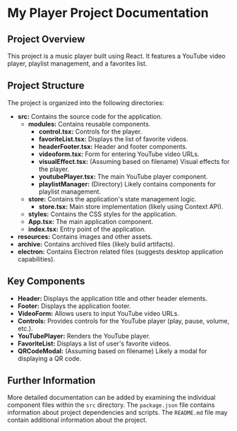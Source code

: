 # My Player Project Documentation

## Project Overview

This project is a music player built using React.  It features a YouTube video player, playlist management, and a favorites list.

## Project Structure

The project is organized into the following directories:

* **src:** Contains the source code for the application.
    * **modules:** Contains reusable components.
        * **control.tsx:**  Controls for the player.
        * **favoriteList.tsx:** Displays the list of favorite videos.
        * **headerFooter.tsx:** Header and footer components.
        * **videoform.tsx:** Form for entering YouTube video URLs.
        * **visualEffect.tsx:**  (Assuming based on filename) Visual effects for the player.
        * **youtubePlayer.tsx:** The main YouTube player component.
        * **playlistManager:** (Directory)  Likely contains components for playlist management.
    * **store:** Contains the application's state management logic.
        * **store.tsx:**  Main store implementation (likely using Context API).
    * **styles:** Contains the CSS styles for the application.
    * **App.tsx:** The main application component.
    * **index.tsx:** Entry point of the application.
* **resources:** Contains images and other assets.
* **archive:** Contains archived files (likely build artifacts).
* **electron:** Contains Electron related files (suggests desktop application capabilities).


## Key Components

* **Header:** Displays the application title and other header elements.
* **Footer:** Displays the application footer.
* **VideoForm:** Allows users to input YouTube video URLs.
* **Controls:** Provides controls for the YouTube player (play, pause, volume, etc.).
* **YouTubePlayer:** Renders the YouTube player.
* **FavoriteList:** Displays a list of user's favorite videos.
* **QRCodeModal:** (Assuming based on filename) Likely a modal for displaying a QR code.


## Further Information

More detailed documentation can be added by examining the individual component files within the `src` directory.  The `package.json` file contains information about project dependencies and scripts.  The `README.md` file may contain additional information about the project.
